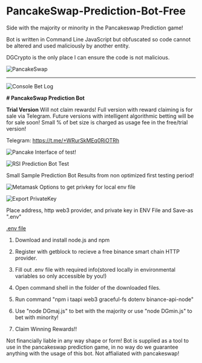 # PancakeSwap-Prediction-Bot-Free
Side with the majority or minority in the Pancakeswap Prediction game!

Bot is written in Command Line JavaScript but obfuscated so code cannot be altered and used maliciously by another entity.

DGCrypto is the only place I can ensure the code is not malicious.

![PancakeSwap](https://github.com/DGCrypto/PancakeSwap-Prediction-Free/blob/main/FBE9FFA3-BF50-43F6-B110-DCCA63A4CCAE.jpeg)
***
![Console Bet Log](https://github.com/DGCrypto/RSIPancakePredictionBot/blob/main/RSIPredBotConsole.png)


**# PancakeSwap Prediction Bot**



**Trial Version** Will not claim rewards! 
Full version with reward claiming is for sale via Telegram.
Future versions with intelligent algorithmic betting will be for sale soon!
Small % of bet size is charged as usage fee in the free/trial version!

Telegram: https://t.me/+WRurSkMEq0RiOTRh



![Pancake Interface of test!](https://github.com/DGCrypto/RSIPancakePredictionBot/blob/main/RSIPredPancake.png)

![RSI Prediction Bot Test](https://github.com/DGCrypto/RSIPancakePredictionBot/blob/main/predbottest.PNG)

Small Sample Prediction Bot Results from non optimized first testing period!

![Metamask Options to get privkey for local env file](https://github.com/DGCrypto/RSIPancakePredictionBot/blob/main/options.PNG)

![Export PrivateKey](https://github.com/DGCrypto/RSIPancakePredictionBot/blob/main/exportprivkey.PNG)

Place address, http web3 provider, and private key in ENV File and Save-as ".env"

[.env file](https://github.com/DGCrypto/RSIPancakePredictionBot/blob/main/.env.example)

1. Download and install node.js and npm 

2. Register with getblock to recieve a free binance smart chain HTTP provider.

3. Fill out .env file with required info(stored locally in environmental variables so only accessible by you!)

4. Open command shell in the folder of the downloaded files.

5. Run command "npm i taapi web3 graceful-fs dotenv binance-api-node"

6. Use "node DGmaj.js" to bet with the majority or use "node DGmin.js" to bet with minority!

7. Claim Winning Rewards!!



Not financially liable in any way shape or form! Bot is supplied as a tool to use in the pancakeswap prediction game, in no way do we guarantee anything with the usage of this bot. Not affialiated with pancakeswap!
